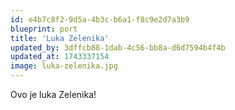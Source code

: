 ```yaml
---
id: e4b7c8f2-9d5a-4b3c-b6a1-f8c9e2d7a3b9
blueprint: port
title: 'Luka Zelenika'
updated_by: 3dffcb88-1dab-4c56-bb8a-d6d7594b4f4b
updated_at: 1743337154
image: luka-zelenika.jpg
---
```

Ovo je luka Zelenika!